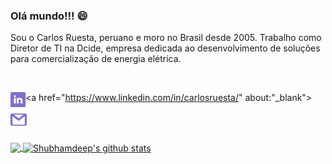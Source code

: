 ### Olá mundo!!! 😄

Sou o Carlos Ruesta, peruano e moro no Brasil desde 2005. Trabalho como Diretor de TI na Dcide, empresa dedicada ao desenvolvimento de soluções para comercialização de energia elétrica.

<br>

  <a href="https://www.linkedin.com/in/carlosruesta/" about:"_blank">
    <img align="left" alt="Junior Torres | Linkedin" width="24px" src="https://github.com/JuniorTorresMTJ/JuniorTorresMTJ/blob/master/image/linkedin.svg" />
  </a>

  <a href="mailto:carlos_ruesta@yahoo.es">
    <img align="left" alt="Carlos Ruesta | Mail" width="26px" src="https://github.com/JuniorTorresMTJ/JuniorTorresMTJ/blob/master/image/gmail.svg" />
  </a>

<br><br>

<a href="https://github.com/carlosruesta">
  <img align="center" src="https://github-readme-stats.vercel.app/api/top-langs/?username=carlosruesta&&langs_count=3&theme=tokyonight&hide_langs_below=1" />
</a>

<a href="https://github.com/carlosruesta">
 <img align="center" src="https://github-readme-stats.vercel.app/api?username=carlosruesta&show_icons=true&theme=tokyonight&line_height=27" alt="Shubhamdeep's github stats"/>
</a>
<br>

<!--

#### Tudo começou na escola

- Comecei a desenvolver em Basic na escola e planilhas Qpro.
- Na faculdade trabalhei bastante com linguagens diversas: pascal, turbo pascal, c, c++, visual c++, java, visual basic e visual foxpro.
- Naquele tempo fiz praticamente nada para web, tudo era para desktop, pois era o que no momento comandava os negócios. Aliás, acho que somente fiz um site estático que compilava uma série de outros sites interessantes.

#### Primeiros trabalhos foram para desktop
- Profissionalmente, comecei desenvolvendo por conta própria uma aplicação desktop em Visual Basic e Access. Depois de 2 meses de trabalho, joguei tudo fora e refiz a aplicação desktop em Visual FoxPro com uma base de dados própria baseada em arquivos DBF. Essa aplicação atende até hoje o faturamento de uma instituição de ensino no Peru. Cada certo tempo o dono da escola me liga para me solicitar a senha de instalação pois perdeu o servidor e teve que reinstalar, rsrsrs.

#### A vida na Web

Essa parte da minha começou por obrigação: ou pagava ou fazia, rsrs. Ai fiz o site do meu casamento usando PHP, HTML, Javascript e CSS. Tudo feito com google. O site era basicamente estático, mas tinha uma parte de comentários e "mensagens aos noivos" que gravava num banco mysql e enviava um e-mail notificando a mensagem, rsrs. Tudo feito na unha, zero framework para nada. Naquele tempo sabia nada de desenvolvimento web.







Para adicionar mais firulas procurar ajuda em https://shields.io/

**carlosruesta/carlosruesta** is a ✨ _special_ ✨ repository because its `README.md` (this file) appears on your GitHub profile.

Here are some ideas to get you started:

- 🔭 I’m currently working on ...
- 🌱 I’m currently learning ...
- 👯 I’m looking to collaborate on ...
- 🤔 I’m looking for help with ...
- 💬 Ask me about ...
- 📫 How to reach me: ...
- 😄 Pronouns: ...
- ⚡ Fun fact: ...

 ### Hi there! 😁

My name is Felipe Fialho from Brazil (🇧🇷). I've been working as Front-End Developer since 2009 and currently I'm Tech Lead at [Juntos Somos Mais](https://juntossomosmais.com.br). I'm passionate about open source projects, so I've created some projects as [Front-end BR](https://github.com/frontendbr) and I've always loved to produce a lot of content during my career.

In my free time I like to play (and watch) soccer (⚽️), to watch movies (🎞️) and series (📺), to read books (📚), to listen to music (🎵) and eventually I like to philosophize about life with a beer (🍺).

Would you like to find me?

[![Blog Badge](https://img.shields.io/badge/Blog-felipefialho.com-black)](https://felipefialho.com/blog)
[![Youtube Badge](https://img.shields.io/badge/-Youtube-FF0000?style=flat-square&labelColor=FF0000&logo=youtube&logoColor=white&link=https://youtube.com/c/FelipeFialhoDev)](https://youtube.com/c/FelipeFialhoDev)
[![Twitter Badge](https://img.shields.io/badge/-Twitter-1ca0f1?style=flat-square&labelColor=1ca0f1&logo=twitter&logoColor=white&link=https://twitter.com/felipefialho_)](https://twitter.com/felipefialho_)
[![Linkedin Badge](https://img.shields.io/badge/-LinkedIn-blue?style=flat-square&logo=Linkedin&logoColor=white&link=https://www.linkedin.com/in/felipefialho)](https://www.linkedin.com/in/felipefialho)
-->
